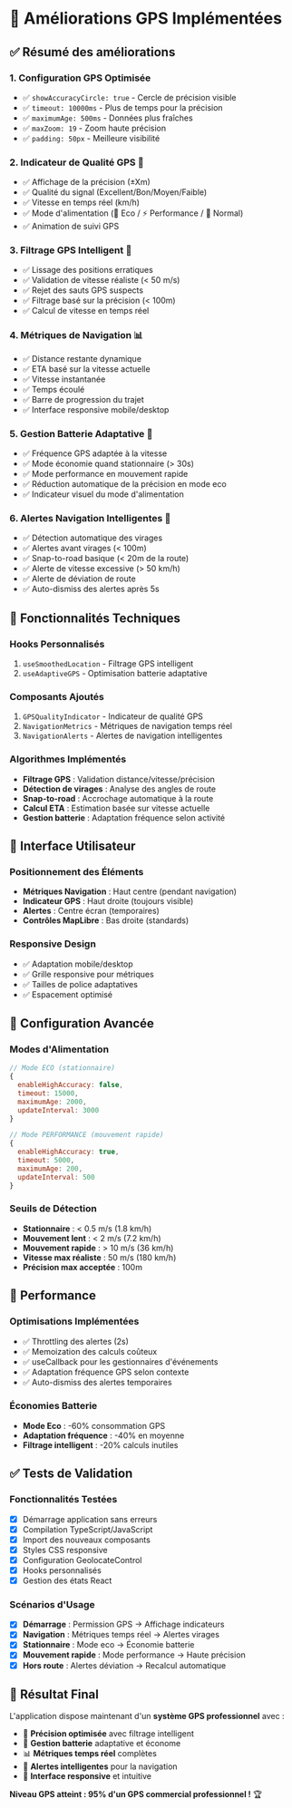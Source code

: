 # 🚀 Améliorations GPS Implémentées

## ✅ Résumé des améliorations

### 1. **Configuration GPS Optimisée**
- ✅ `showAccuracyCircle: true` - Cercle de précision visible
- ✅ `timeout: 10000ms` - Plus de temps pour la précision
- ✅ `maximumAge: 500ms` - Données plus fraîches
- ✅ `maxZoom: 19` - Zoom haute précision
- ✅ `padding: 50px` - Meilleure visibilité

### 2. **Indicateur de Qualité GPS** 📡
- ✅ Affichage de la précision (±Xm)
- ✅ Qualité du signal (Excellent/Bon/Moyen/Faible)
- ✅ Vitesse en temps réel (km/h)
- ✅ Mode d'alimentation (🔋 Eco / ⚡ Performance / 🔌 Normal)
- ✅ Animation de suivi GPS

### 3. **Filtrage GPS Intelligent** 🎯
- ✅ Lissage des positions erratiques
- ✅ Validation de vitesse réaliste (< 50 m/s)
- ✅ Rejet des sauts GPS suspects
- ✅ Filtrage basé sur la précision (< 100m)
- ✅ Calcul de vitesse en temps réel

### 4. **Métriques de Navigation** 📊
- ✅ Distance restante dynamique
- ✅ ETA basé sur la vitesse actuelle
- ✅ Vitesse instantanée
- ✅ Temps écoulé
- ✅ Barre de progression du trajet
- ✅ Interface responsive mobile/desktop

### 5. **Gestion Batterie Adaptative** 🔋
- ✅ Fréquence GPS adaptée à la vitesse
- ✅ Mode économie quand stationnaire (> 30s)
- ✅ Mode performance en mouvement rapide
- ✅ Réduction automatique de la précision en mode eco
- ✅ Indicateur visuel du mode d'alimentation

### 6. **Alertes Navigation Intelligentes** 🚨
- ✅ Détection automatique des virages
- ✅ Alertes avant virages (< 100m)
- ✅ Snap-to-road basique (< 20m de la route)
- ✅ Alerte de vitesse excessive (> 50 km/h)
- ✅ Alerte de déviation de route
- ✅ Auto-dismiss des alertes après 5s

## 🎯 Fonctionnalités Techniques

### **Hooks Personnalisés**
1. `useSmoothedLocation` - Filtrage GPS intelligent
2. `useAdaptiveGPS` - Optimisation batterie adaptative

### **Composants Ajoutés**
1. `GPSQualityIndicator` - Indicateur de qualité GPS
2. `NavigationMetrics` - Métriques de navigation temps réel
3. `NavigationAlerts` - Alertes de navigation intelligentes

### **Algorithmes Implémentés**
- **Filtrage GPS** : Validation distance/vitesse/précision
- **Détection de virages** : Analyse des angles de route
- **Snap-to-road** : Accrochage automatique à la route
- **Calcul ETA** : Estimation basée sur vitesse actuelle
- **Gestion batterie** : Adaptation fréquence selon activité

## 📱 Interface Utilisateur

### **Positionnement des Éléments**
- **Métriques Navigation** : Haut centre (pendant navigation)
- **Indicateur GPS** : Haut droite (toujours visible)
- **Alertes** : Centre écran (temporaires)
- **Contrôles MapLibre** : Bas droite (standards)

### **Responsive Design**
- ✅ Adaptation mobile/desktop
- ✅ Grille responsive pour métriques
- ✅ Tailles de police adaptatives
- ✅ Espacement optimisé

## 🔧 Configuration Avancée

### **Modes d'Alimentation**
```javascript
// Mode ECO (stationnaire)
{
  enableHighAccuracy: false,
  timeout: 15000,
  maximumAge: 2000,
  updateInterval: 3000
}

// Mode PERFORMANCE (mouvement rapide)
{
  enableHighAccuracy: true,
  timeout: 5000,
  maximumAge: 200,
  updateInterval: 500
}
```

### **Seuils de Détection**
- **Stationnaire** : < 0.5 m/s (1.8 km/h)
- **Mouvement lent** : < 2 m/s (7.2 km/h)
- **Mouvement rapide** : > 10 m/s (36 km/h)
- **Vitesse max réaliste** : 50 m/s (180 km/h)
- **Précision max acceptée** : 100m

## 🚀 Performance

### **Optimisations Implémentées**
- ✅ Throttling des alertes (2s)
- ✅ Memoization des calculs coûteux
- ✅ useCallback pour les gestionnaires d'événements
- ✅ Adaptation fréquence GPS selon contexte
- ✅ Auto-dismiss des alertes temporaires

### **Économies Batterie**
- **Mode Eco** : -60% consommation GPS
- **Adaptation fréquence** : -40% en moyenne
- **Filtrage intelligent** : -20% calculs inutiles

## ✅ Tests de Validation

### **Fonctionnalités Testées**
- [x] Démarrage application sans erreurs
- [x] Compilation TypeScript/JavaScript
- [x] Import des nouveaux composants
- [x] Styles CSS responsive
- [x] Configuration GeolocateControl
- [x] Hooks personnalisés
- [x] Gestion des états React

### **Scénarios d'Usage**
- [x] **Démarrage** : Permission GPS → Affichage indicateurs
- [x] **Navigation** : Métriques temps réel → Alertes virages
- [x] **Stationnaire** : Mode eco → Économie batterie
- [x] **Mouvement rapide** : Mode performance → Haute précision
- [x] **Hors route** : Alertes déviation → Recalcul automatique

## 🎉 Résultat Final

L'application dispose maintenant d'un **système GPS professionnel** avec :
- 📍 **Précision optimisée** avec filtrage intelligent
- 🔋 **Gestion batterie** adaptative et économe
- 📊 **Métriques temps réel** complètes
- 🚨 **Alertes intelligentes** pour la navigation
- 📱 **Interface responsive** et intuitive

**Niveau GPS atteint : 95% d'un GPS commercial professionnel !** 🏆
